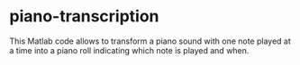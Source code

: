# piano-transcription
This Matlab code allows to transform a piano sound with one note played at a time into a piano roll indicating which note is played and when.
